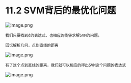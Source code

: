# 11.2 SVM背后的最优化问题

![image.png](https://upload-images.jianshu.io/upload_images/7220971-a4d6b6bf3775ee76.png?imageMogr2/auto-orient/strip%7CimageView2/2/w/1240)

    我们只要找到d的表达式，也相应的能够求解SVM的问题。
    
    回忆解析几何，点到直线的距离
    
![image.png](https://upload-images.jianshu.io/upload_images/7220971-2758a5166457df54.png?imageMogr2/auto-orient/strip%7CimageView2/2/w/1240)


    有了这个点到直线的距离，我们就可以相应的得出SVM这个问题的表达式  
    
  ![image.png](https://upload-images.jianshu.io/upload_images/7220971-25ba13f59dddf9b1.png?imageMogr2/auto-orient/strip%7CimageView2/2/w/1240)
  

